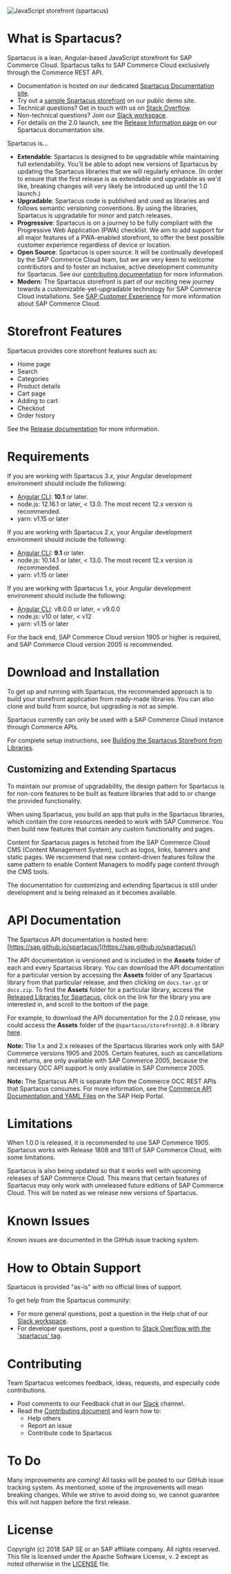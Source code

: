 ![JavaScript storefront (spartacus)](docs/assets/spartacus-blue.png)

# What is Spartacus?

Spartacus is a lean, Angular-based JavaScript storefront for SAP Commerce Cloud. Spartacus talks to SAP Commerce Cloud exclusively through the Commerce REST API.

- Documentation is hosted on our dedicated [Spartacus Documentation site](https://sap.github.io/spartacus-docs/).
- Try out a [sample Spartacus storefront](https://spartacus.c39j2-walkersde1-d4-public.model-t.cc.commerce.ondemand.com/) on our public demo site.
- Technical questions? Get in touch with us on [Stack Overflow](https://stackoverflow.com/questions/tagged/spartacus-storefront).
- Non-technical questions? Join our [Slack workspace](https://join.slack.com/t/spartacus-storefront/shared_invite/enQtNDM1OTI3OTMwNjU5LTg1NGVjZmFkZjQzODc1MzFhMjc3OTZmMzIzYzg0YjMwODJiY2YxYjA5MTE5NjVmN2E5NjMxNjEzMGNlMDRjMjU).
- For details on the 2.0 launch, see the [Release Information page](https://sap.github.io/spartacus-docs/release-information/) on our Spartacus documentation site.

Spartacus is...

- **Extendable**: Spartacus is designed to be upgradable while maintaining full extendability. You'll be able to adopt new versions of Spartacus by updating the Spartacus libraries that we will regularly enhance. (In order to ensure that the first release is as extendable and upgradable as we'd like, breaking changes will very likely be introduced up until the 1.0 launch.)
- **Upgradable**: Spartacus code is published and used as libraries and follows semantic versioning conventions. By using the libraries, Spartacus is upgradable for minor and patch releases.
- **Progressive**: Spartacus is on a journey to be fully compliant with the Progressive Web Application (PWA) checklist. We aim to add support for all major features of a PWA-enabled storefront, to offer the best possible customer experience regardless of device or location.
- **Open Source**: Spartacus is open source. It will be continually developed by the SAP Commerce Cloud team, but we are very keen to welcome contributors and to foster an inclusive, active development community for Spartacus. See our [contributing documentation](CONTRIBUTING.md) for more information.
- **Modern**: The Spartacus storefront is part of our exciting new journey towards a customizable-yet-upgradable technology for SAP Commerce Cloud installations. See [SAP Customer Experience](https://cx.sap.com/en/products/commerce) for more information about SAP Commerce Cloud.

# Storefront Features

Spartacus provides core storefront features such as:

- Home page
- Search
- Categories
- Product details
- Cart page
- Adding to cart
- Checkout
- Order history

See the [Release documentation](https://sap.github.io/spartacus-docs/release-information/) for more information.

# Requirements

If you are working with Spartacus 3.x, your Angular development environment should include the following:

- [Angular CLI](https://angular.io/): **10.1** or later.
- node.js: 12.16.1 or later, < 13.0. The most recent 12.x version is recommended.
- yarn: v1.15 or later

If you are working with Spartacus 2.x, your Angular development environment should include the following:

- [Angular CLI](https://angular.io/): **9.1** or later.
- node.js: 10.14.1 or later, < 13.0. The most recent 12.x version is recommended.
- yarn: v1.15 or later

If you are working with Spartacus 1.x, your Angular development environment should include the following:

- [Angular CLI](https://angular.io/): v8.0.0 or later, < v9.0.0
- node.js: v10 or later, < v12
- yarn: v1.15 or later

For the back end, SAP Commerce Cloud version 1905 or higher is required, and SAP Commerce Cloud version 2005 is recommended.

# Download and Installation

To get up and running with Spartacus, the recommended approach is to build your storefront application from ready-made libraries. You can also clone and build from source, but upgrading is not as simple.

Spartacus currently can only be used with a SAP Commerce Cloud instance through Commerce APIs.

For complete setup instructions, see [Building the Spartacus Storefront from Libraries](https://sap.github.io/spartacus-docs/building-the-spartacus-storefront-from-libraries/).

## Customizing and Extending Spartacus

To maintain our promise of upgradability, the design pattern for Spartacus is for non-core features to be built as feature libraries that add to or change the provided functionality.

When using Spartacus, you build an app that pulls in the Spartacus libraries, which contain the core resources needed to work with SAP Commerce. You then build new features that contain any custom functionality and pages.

Content for Spartacus pages is fetched from the SAP Commerce Cloud CMS (Content Management System), such as logos, links, banners and static pages. We recommend that new content-driven features follow the same pattern to enable Content Managers to modify page content through the CMS tools.

The documentation for customizing and extending Spartacus is still under development and is being released as it becomes available.

# API Documentation

The Spartacus API documentation is hosted here: [https://sap.github.io/spartacus/](https://sap.github.io/spartacus/)

The API documentation is versioned and is included in the **Assets** folder of each and every Spartacus library. You can download the API documentation for a particular version by accessing the **Assets** folder of any Spartacus library from that particular release, and then clicking on `docs.tar.gz` or `docs.zip`. To find the **Assets** folder for a particular library, access the [Released Libraries for Spartacus](https://github.com/SAP/spartacus/releases), click on the link for the library you are interested in, and scroll to the bottom of the page.

For example, to download the API documentation for the 2.0.0 release, you could access the **Assets** folder of the `@spartacus/storefront@2.0.0` library [here](https://github.com/SAP/spartacus/releases/tag/storefront-2.0.0).

**Note:** The 1.x and 2.x releases of the Spartacus libraries work only with SAP Commerce versions 1905 and 2005. Certain features, such as cancellations and returns, are only available with SAP Commerce 2005, because the necessary OCC API support is only available in SAP Commerce 2005.

**Note:** The Spartacus API is separate from the Commerce OCC REST APIs that Spartacus consumes. For more information, see the [Commerce API Documentation and YAML Files](https://help.sap.com/viewer/c5613bd3cc9942efb74d017b40eb0892/latest/en-US/18caa4b5c32c4bcf8b38c6260c0f30e8.html) on the SAP Help Portal.

# Limitations

When 1.0.0 is released, it is recommended to use SAP Commerce 1905. Spartacus works with Release 1808 and 1811 of SAP Commerce Cloud, with some limitations.

Spartacus is also being updated so that it works well with upcoming releases of SAP Commerce Cloud. This means that certain features of Spartacus may only work with unreleased future editions of SAP Commerce Cloud. This will be noted as we release new versions of Spartacus.

# Known Issues

Known issues are documented in the GitHub issue tracking system.

# How to Obtain Support

Spartacus is provided "as-is" with no official lines of support.

To get help from the Spartacus community:

- For more general questions, post a question in the Help chat of our [Slack workspace](https://join.slack.com/t/spartacus-storefront/shared_invite/enQtNDM1OTI3OTMwNjU5LTg1NGVjZmFkZjQzODc1MzFhMjc3OTZmMzIzYzg0YjMwODJiY2YxYjA5MTE5NjVmN2E5NjMxNjEzMGNlMDRjMjU).
- For developer questions, post a question to [Stack Overflow with the 'spartacus' tag](https://stackoverflow.com/questions/tagged/spartacus).

# Contributing

Team Spartacus welcomes feedback, ideas, requests, and especially code contributions.

- Post comments to our Feedback chat in our [Slack](https://join.slack.com/t/spartacus-storefront/shared_invite/enQtNDM1OTI3OTMwNjU5LTg1NGVjZmFkZjQzODc1MzFhMjc3OTZmMzIzYzg0YjMwODJiY2YxYjA5MTE5NjVmN2E5NjMxNjEzMGNlMDRjMjU) channel.
- Read the [Contributing document](CONTRIBUTING.md) and learn how to:
  - Help others
  - Report an issue
  - Contribute code to Spartacus



# To Do

Many improvements are coming! All tasks will be posted to our GitHub issue tracking system. As mentioned, some of the improvements will mean breaking changes. While we strive to avoid doing so, we cannot guarantee this will not happen before the first release.



# License

Copyright (c) 2018 SAP SE or an SAP affiliate company. All rights reserved.
This file is licensed under the Apache Software License, v. 2 except as noted otherwise in the [LICENSE](LICENSE) file.

